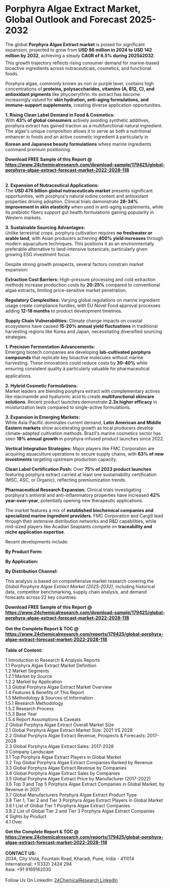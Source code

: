 <h1>Porphyra Algae Extract Market, Global Outlook and Forecast 2025-2032</h1><p>The global <strong>Porphyra Algae Extract market</strong> is poised for significant expansion, projected to grow from <strong>USD 86 million in 2024 to USD 142 million by 2032</strong>, achieving a steady <strong>CAGR of 6.5% during 2025â2032</strong>. This growth trajectory reflects rising consumer demand for marine-based bioactive ingredients across nutraceuticals, cosmetics, and functional foods.</p><p>Porphyra algae, commonly known as nori or purple laver, contains high concentrations of <strong>proteins, polysaccharides, vitamins (A, B12, C), and antioxidant pigments</strong> like phycoerythrin. Its extract has become increasingly valued for <strong>skin hydration, anti-aging formulations, and immune-support supplements</strong>, creating diverse application opportunities.</p><p><strong>1. Rising Clean Label Demand in Food &amp; Cosmetics:</strong><br>
With <strong>43% of global consumers</strong> actively avoiding synthetic additives, porphyra extract has gained traction as a multifunctional natural ingredient. The algae's unique composition allows it to serve as both a nutritional enhancer in foods and an active cosmetic ingredient â particularly in <strong>Korean and Japanese beauty formulations</strong> where marine ingredients command premium positioning.</p><div><b>Download FREE Sample of this Report @ 
            <a href="https://www.24chemicalresearch.com/download-sample/179425/global-porphyra-algae-extract-forecast-market-2022-2028-118">
            https://www.24chemicalresearch.com/download-sample/179425/global-porphyra-algae-extract-forecast-market-2022-2028-118</a></b></div><br><p><strong>2. Expansion of Nutraceutical Applications:</strong><br>
The <strong>USD 476 billion global nutraceuticals market</strong> presents significant opportunities, with porphyra's natural iodine content and antioxidant properties driving adoption. Clinical trials demonstrate <strong>28-34% improvement in skin elasticity</strong> when used in anti-aging supplements, while its prebiotic fibers support gut health formulations gaining popularity in Western markets.</p><p><strong>3. Sustainable Sourcing Advantages:</strong><br>
Unlike terrestrial crops, porphyra cultivation requires <strong>no freshwater or arable land</strong>, with Asian producers achieving <strong>400% yield increases</strong> through modern aquaculture techniques. This positions it as an environmentally preferable alternative to land-intensive botanicals, particularly given growing ESG investment focus.</p><p>Despite strong growth prospects, several factors constrain market expansion:</p><p><strong>Extraction Cost Barriers:</strong> High-pressure processing and cold extraction methods increase production costs by <strong>20-25%</strong> compared to conventional algae extracts, limiting price-sensitive market penetration.</p><p><strong>Regulatory Complexities:</strong> Varying global regulations on marine ingredient usage create compliance hurdles, with EU Novel Food approval processes adding <strong>12-18 months</strong> to product development timelines.</p><p><strong>Supply Chain Vulnerabilities:</strong> Climate change impacts on coastal ecosystems have caused <strong>15-20% annual yield fluctuations</strong> in traditional harvesting regions like Korea and Japan, necessitating diversified sourcing strategies.</p><p><strong>1. Precision Fermentation Advancements:</strong><br>
Emerging biotech companies are developing <strong>lab-cultivated porphyra compounds</strong> that replicate key bioactive molecules without marine harvesting. These innovations could reduce costs by <strong>30-40%</strong> while ensuring consistent quality â particularly valuable for pharmaceutical applications.</p><p><strong>2. Hybrid Cosmetic Formulations:</strong><br>
Market leaders are blending porphyra extract with complementary actives like niacinamide and hyaluronic acid to create <strong>multifunctional skincare solutions</strong>. Recent product launches demonstrate <strong>2.3x higher efficacy</strong> in moisturization tests compared to single-active formulations.</p><p><strong>3. Expansion in Emerging Markets:</strong><br>
While Asia-Pacific dominates current demand, <strong>Latin American and Middle Eastern markets</strong> show accelerating growth as local producers develop climate-adapted cultivation methods. Brazil's marine cosmetics sector has seen <strong>18% annual growth</strong> in porphyra-infused product launches since 2022.</p><p><strong>Vertical Integration Strategies:</strong> Major players like FMC Corporation are acquiring aquaculture operations to secure supply chains, with <strong>63% of new investments</strong> targeting upstream production capacity.</p><p><strong>Clean Label Certification Push:</strong> Over <strong>75% of 2023 product launches</strong> featuring porphyra extract carried at least one sustainability certification (MSC, ASC, or Organic), reflecting premiumization trends.</p><p><strong>Pharmaceutical Research Expansion:</strong> Clinical trials investigating porphyra's antiviral and anti-inflammatory properties have increased <strong>42% year-over-year</strong>, potentially opening new therapeutic applications.</p><p>The market features a mix of <strong>established biochemical companies and specialized marine ingredient providers</strong>. FMC Corporation and Cargill lead through their extensive distribution networks and R&amp;D capabilities, while mid-sized players like Acadian Seaplants compete on <strong>traceability and niche application expertise</strong>.</p><p>Recent developments include:</p><p><strong>By Product Form:</strong></p><p><strong>By Application:</strong></p><p><strong>By Distribution Channel:</strong></p><p>This analysis is based on comprehensive market research covering the <em>Global Porphyra Algae Extract Market (2025-2032)</em>, including historical data, competitor benchmarking, supply chain analysis, and demand forecasts across 22 key countries.</p><div><b>Download FREE Sample of this Report @ 
            <a href="https://www.24chemicalresearch.com/download-sample/179425/global-porphyra-algae-extract-forecast-market-2022-2028-118">
            https://www.24chemicalresearch.com/download-sample/179425/global-porphyra-algae-extract-forecast-market-2022-2028-118</a></b></div><br><div><b>Get the Complete Report & TOC @ 
            <a href="https://www.24chemicalresearch.com/reports/179425/global-porphyra-algae-extract-forecast-market-2022-2028-118">
            https://www.24chemicalresearch.com/reports/179425/global-porphyra-algae-extract-forecast-market-2022-2028-118</a></b></div><br>
            <b>Table of Content:</b><p>1 Introduction to Research & Analysis Reports<br />
    1.1 Porphyra Algae Extract Market Definition<br />
    1.2 Market Segments<br />
        1.2.1 Market by Source<br />
        1.2.2 Market by Application<br />
    1.3 Global Porphyra Algae Extract Market Overview<br />
    1.4 Features & Benefits of This Report<br />
    1.5 Methodology & Sources of Information<br />
        1.5.1 Research Methodology<br />
        1.5.2 Research Process<br />
        1.5.3 Base Year<br />
        1.5.4 Report Assumptions & Caveats<br />
2 Global Porphyra Algae Extract Overall Market Size<br />
    2.1 Global Porphyra Algae Extract Market Size: 2021 VS 2028<br />
    2.2 Global Porphyra Algae Extract Revenue, Prospects & Forecasts: 2017-2028<br />
    2.3 Global Porphyra Algae Extract Sales: 2017-2028<br />
3 Company Landscape<br />
    3.1 Top Porphyra Algae Extract Players in Global Market<br />
    3.2 Top Global Porphyra Algae Extract Companies Ranked by Revenue<br />
    3.3 Global Porphyra Algae Extract Revenue by Companies<br />
    3.4 Global Porphyra Algae Extract Sales by Companies<br />
    3.5 Global Porphyra Algae Extract Price by Manufacturer (2017-2022)<br />
    3.6 Top 3 and Top 5 Porphyra Algae Extract Companies in Global Market, by Revenue in 2021<br />
    3.7 Global Manufacturers Porphyra Algae Extract Product Type<br />
    3.8 Tier 1, Tier 2 and Tier 3 Porphyra Algae Extract Players in Global Market<br />
        3.8.1 List of Global Tier 1 Porphyra Algae Extract Companies<br />
        3.8.2 List of Global Tier 2 and Tier 3 Porphyra Algae Extract Companies<br />
4 Sights by Product<br />
    4.1 Over</p><div><b>Get the Complete Report & TOC @ 
            <a href="https://www.24chemicalresearch.com/reports/179425/global-porphyra-algae-extract-forecast-market-2022-2028-118">
            https://www.24chemicalresearch.com/reports/179425/global-porphyra-algae-extract-forecast-market-2022-2028-118</a></b></div><br><b>CONTACT US:</b><br>
            203A, City Vista, Fountain Road, Kharadi, Pune, India - 411014<br>
            International: +1(332) 2424 294<br>
            Asia: +91 9169162030 <br><br>
            Follow Us On LinkedIn: <a href="https://www.linkedin.com/company/24chemicalresearch/">24ChemicalResearch LinkedIn</a>